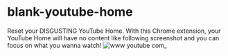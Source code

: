 # blank-youtube-home
Reset your DISGUSTING YouTube Home. With this Chrome extension, your YouTube Home will have no content like following screenshot and you can focus on what you wanna watch!
![www youtube com_](https://user-images.githubusercontent.com/67095865/186392486-9782af1c-3386-4595-be53-960dec6c9482.png)
